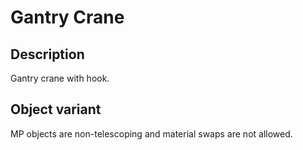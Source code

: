 # Gantry Crane

## Description

Gantry crane with hook.

## Object variant

MP objects are non-telescoping and material swaps are not allowed.
